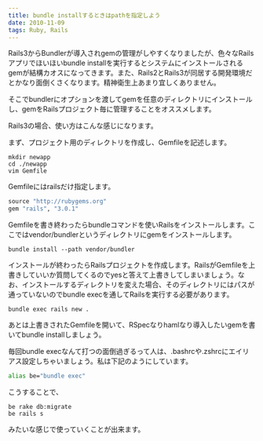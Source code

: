 ```yaml
---
title: bundle installするときはpathを指定しよう
date: 2010-11-09
tags: Ruby, Rails
---
```


Rails3からBundlerが導入されgemの管理がしやすくなりましたが、色々なRailsアプリでほいほいbundle installを実行するとシステムにインストールされるgemが結構カオスになってきます。また、Rails2とRails3が同居する開発環境だとかなり面倒くさくなります。精神衛生上あまり宜しくありません。

そこでbundlerにオプションを渡してgemを任意のディレクトリにインストールし、gemをRailsプロジェクト毎に管理することをオススメします。

Rails3の場合、使い方はこんな感じになります。

まず、プロジェクト用のディレクトリを作成し、Gemfileを記述します。

```
mkdir newapp
cd ./newapp
vim Gemfile
```

Gemfileにはrailsだけ指定します。

```ruby
source "http://rubygems.org"
gem "rails", "3.0.1"
```

Gemfileを書き終わったらbundleコマンドを使いRailsをインストールします。ここではvendor/bundlerというディレクトリにgemをインストールします。

```
bundle install --path vendor/bundler
```

インストールが終わったらRailsプロジェクトを作成します。RailsがGemfileを上書きしていいか質問してくるのでyesと答えて上書きしてしまいましょう。なお、インストールするディレクトリを変えた場合、そのディレクトリにはパスが通っていないのでbundle execを通してRailsを実行する必要があります。

```
bundle exec rails new .
```

あとは上書きされたGemfileを開いて、RSpecなりhamlなり導入したいgemを書いてbundle installしましょう。

毎回bundle execなんて打つの面倒過ぎるって人は、.bashrcや.zshrcにエイリアス設定しちゃいましょう。私は下記のようにしています。

```sh
alias be="bundle exec"
```

こうすることで、

```
be rake db:migrate
be rails s
```

みたいな感じで使っていくことが出来ます。
